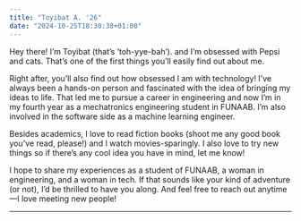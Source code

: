 ```yaml
---
title: "Toyibat A. '26"
date: "2024-10-25T18:30:38+01:00"
---
```


Hey there! I’m Toyibat (that’s ‘toh-yye-bah’). and I’m obsessed with Pepsi and cats. That’s one of the first things you’ll easily find out about me.

Right after, you’ll also find out how obsessed I am with technology! I’ve always been a hands-on person and fascinated with the idea of bringing my ideas to life. That led me to pursue a career in engineering and now I’m in my fourth year as a mechatronics engineering student in FUNAAB. I’m also involved in the software side as a machine learning engineer.

Besides academics, I love to read fiction books (shoot me any good book you’ve read, please!) and I watch movies-sparingly. I also love to try new things so if there’s any cool idea you have in mind, let me know!

I hope to share my experiences as a student of FUNAAB, a woman in engineering, and a woman in tech. If that sounds like your kind of adventure (or not), I’d be thrilled to have you along. And feel free to reach out anytime—I love meeting new people!

---
